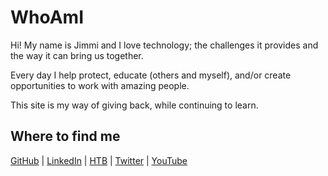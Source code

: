 # WhoAmI

Hi! My name is Jimmi and I love technology; the challenges it provides and the way it can bring us together. 

Every day I help protect, educate (others and myself), and/or create opportunities to work with amazing people.

This site is my way of giving back, while continuing to learn.

## Where to find me
[GitHub](https://github.com/b1nary0mega) | [LinkedIn](www.linkedin.com/in/jamesaylesworth) | [HTB](https://app.hackthebox.com/profile/240092) | [Twitter](https://twitter.com/JamesAylesworth) | [YouTube](https://www.youtube.com/channel/UCYdbRc981n8mGYdYIm60IIg)
